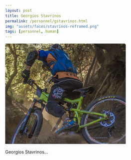 ```yaml
---
layout: post
title: Georgios Stavrinos
permalink: /personnel/gstavrinos.html
img: "assets/faces/stavrinos-reframed.png"
tags: [personnel, human]
---
```


![Inside post photo](/assets/faces/stavrinos.png)


Georgios Stavrinos...

<a href="https://github.com/gstavrinos" title="Follow him on GitHub">
  <span class="fa-stack fa-lg"><i class="fa fa-github fa-stack-1x"></i></span>
